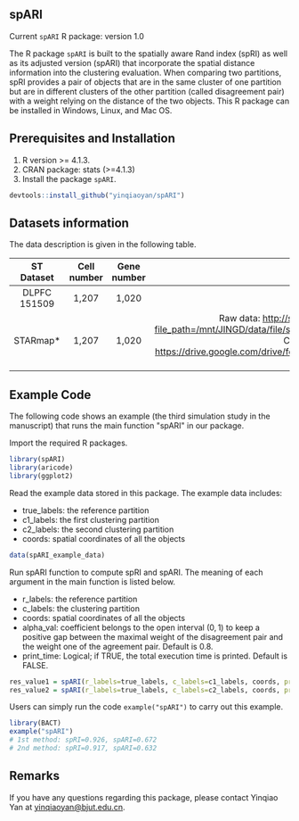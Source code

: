 ## spARI

Current `spARI` R package: version 1.0 

The R package `spARI` is built to the spatially aware Rand index (spRI) as well as its adjusted version (spARI) that incorporate the spatial distance information into the clustering evaluation. When comparing two partitions, spRI provides a pair of objects that are in the same cluster of one partition but are in different clusters of the other partition (called disagreement pair) with a weight relying on the distance of the two objects. This R package can be installed in Windows, Linux, and Mac OS.



## Prerequisites and Installation

1. R version >= 4.1.3.
2. CRAN package: stats (>=4.1.3)
3. Install the package `spARI`.

```R
devtools::install_github("yinqiaoyan/spARI")
```



## Datasets information

The data description is given in the following table.

|  ST Dataset  | Cell number | Gene number |                        Download links                        |
| :----------: | :---------: | :---------: | :----------------------------------------------------------: |
| DLPFC 151509 |    1,207    |    1,020    |                                                              |
|   STARmap*   |    1,207    |    1,020    | Raw data: http://sdmbench.drai.cn/tcm/download/?file_path=/mnt/JINGD/data/file/sdmbench/db/STARmap_20180505_BY3_1k.h5ad  <br/>Cell type annotation: https://drive.google.com/drive/folders/1I1nxheWlc2RXSdiv24dex3YRaEh780my?usp=sharing |



## Example Code

The following code shows an example (the third simulation study in the manuscript) that runs the main function "spARI" in our package.

Import the required R packages.

```R
library(spARI)
library(aricode)
library(ggplot2)
```

 Read the example data stored in this package. The example data includes:

* true_labels: the reference partition
* c1_labels: the first clustering partition
* c2_labels: the second clustering partition
* coords: spatial coordinates of all the objects

```R
data(spARI_example_data)
```

Run spARI function to compute spRI and spARI. The meaning of each argument in the main function is listed below.

* r_labels: the reference partition
* c_labels: the clustering partition
* coords: spatial coordinates of all the objects
* alpha_val: coefficient belongs to the open interval $(0, 1)$ to keep a positive gap between the maximal weight of the disagreement pair and the weight one of the agreement pair. Default is 0.8.
* print_time: Logical; if TRUE, the total execution time is printed. Default is FALSE.

```R
res_value1 = spARI(r_labels=true_labels, c_labels=c1_labels, coords, print_time = TRUE)
res_value2 = spARI(r_labels=true_labels, c_labels=c2_labels, coords, print_time = TRUE)
```

Users can simply run the code `example("spARI")` to carry out this example.

```R
library(BACT)
example("spARI")
# 1st method: spRI=0.926, spARI=0.672
# 2nd method: spRI=0.917, spARI=0.632
```



## Remarks

If you have any questions regarding this package, please contact Yinqiao Yan at [yinqiaoyan@bjut.edu.cn](mailto:yinqiaoyan@bjut.edu.cn).

